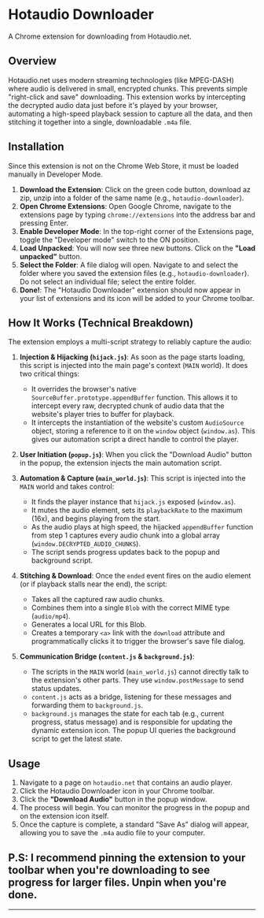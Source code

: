 # Hotaudio Downloader

A Chrome extension for downloading from Hotaudio.net.

## Overview

Hotaudio.net uses modern streaming technologies (like MPEG-DASH) where audio is delivered in small, encrypted chunks. This prevents simple "right-click and save" downloading. This extension works by intercepting the decrypted audio data just before it's played by your browser, automating a high-speed playback session to capture all the data, and then stitching it together into a single, downloadable `.m4a` file.


## Installation

Since this extension is not on the Chrome Web Store, it must be loaded manually in Developer Mode.

1.  **Download the Extension**: Click on the green code button, download az zip, unzip into a folder of the same name (e.g., `hotaudio-downloader`).
2.  **Open Chrome Extensions**: Open Google Chrome, navigate to the extensions page by typing `chrome://extensions` into the address bar and pressing Enter.
3.  **Enable Developer Mode**: In the top-right corner of the Extensions page, toggle the "Developer mode" switch to the ON position.
4.  **Load Unpacked**: You will now see three new buttons. Click on the **"Load unpacked"** button.
5.  **Select the Folder**: A file dialog will open. Navigate to and select the folder where you saved the extension files (e.g., `hotaudio-downloader`). Do not select an individual file; select the entire folder.
6.  **Done!**: The "Hotaudio Downloader" extension should now appear in your list of extensions and its icon will be added to your Chrome toolbar.


## How It Works (Technical Breakdown)

The extension employs a multi-script strategy to reliably capture the audio:

1.  **Injection & Hijacking (`hijack.js`)**: As soon as the page starts loading, this script is injected into the main page's context (`MAIN` world). It does two critical things:
    -   It overrides the browser's native `SourceBuffer.prototype.appendBuffer` function. This allows it to intercept every raw, decrypted chunk of audio data that the website's player tries to buffer for playback.
    -   It intercepts the instantiation of the website's custom `AudioSource` object, storing a reference to it on the `window` object (`window.as`). This gives our automation script a direct handle to control the player.

2.  **User Initiation (`popup.js`)**: When you click the "Download Audio" button in the popup, the extension injects the main automation script.

3.  **Automation & Capture (`main_world.js`)**: This script is injected into the `MAIN` world and takes control:
    -   It finds the player instance that `hijack.js` exposed (`window.as`).
    -   It mutes the audio element, sets its `playbackRate` to the maximum (16x), and begins playing from the start.
    -   As the audio plays at high speed, the hijacked `appendBuffer` function from step 1 captures every audio chunk into a global array (`window.DECRYPTED_AUDIO_CHUNKS`).
    -   The script sends progress updates back to the popup and background script.

4.  **Stitching & Download**: Once the `ended` event fires on the audio element (or if playback stalls near the end), the script:
    -   Takes all the captured raw audio chunks.
    -   Combines them into a single `Blob` with the correct MIME type (`audio/mp4`).
    -   Generates a local URL for this Blob.
    -   Creates a temporary `<a>` link with the `download` attribute and programmatically clicks it to trigger the browser's save file dialog.

5.  **Communication Bridge (`content.js` & `background.js`)**:
    -   The scripts in the `MAIN` world (`main_world.js`) cannot directly talk to the extension's other parts. They use `window.postMessage` to send status updates.
    -   `content.js` acts as a bridge, listening for these messages and forwarding them to `background.js`.
    -   `background.js` manages the state for each tab (e.g., current progress, status message) and is responsible for updating the dynamic extension icon. The popup UI queries the background script to get the latest state.

## Usage

1.  Navigate to a page on `hotaudio.net` that contains an audio player.
2.  Click the Hotaudio Downloader icon in your Chrome toolbar.
3.  Click the **"Download Audio"** button in the popup window.
4.  The process will begin. You can monitor the progress in the popup and on the extension icon itself.
5.  Once the capture is complete, a standard "Save As" dialog will appear, allowing you to save the `.m4a` audio file to your computer.

## P.S: I recommend pinning the extension to your toolbar when you're downloading to see progress for larger files. Unpin when you're done.
---
